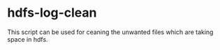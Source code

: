 # hdfs-log-clean

This script can be used for ceaning the unwanted files which are taking space in hdfs.

